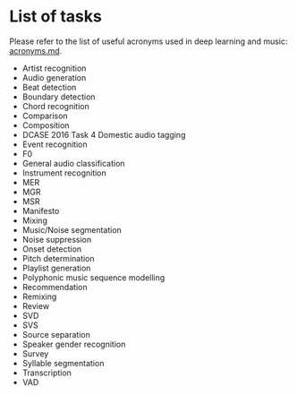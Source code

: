# List of tasks

Please refer to the list of useful acronyms used in deep learning and music: [acronyms.md](acronyms.md).

- Artist recognition
- Audio generation
- Beat detection
- Boundary detection
- Chord recognition
- Comparison
- Composition  
- DCASE 2016 Task 4 Domestic audio tagging 
- Event recognition
- F0
- General audio classification
- Instrument recognition
- MER
- MGR
- MSR
- Manifesto
- Mixing
- Music/Noise segmentation
- Noise suppression
- Onset detection
- Pitch determination
- Playlist generation
- Polyphonic music sequence modelling
- Recommendation
- Remixing
- Review
- SVD
- SVS
- Source separation
- Speaker gender recognition
- Survey
- Syllable segmentation
- Transcription
- VAD
